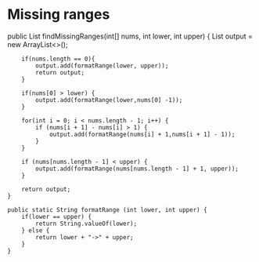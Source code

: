 # Missing ranges
public List<String> findMissingRanges(int[] nums, int lower, int upper) {
        List<String> output = new ArrayList<>();

        if(nums.length == 0){
            output.add(formatRange(lower, upper));
            return output;
        }
        
        if(nums[0] > lower) {
            output.add(formatRange(lower,nums[0] -1));
        }

        for(int i = 0; i < nums.length - 1; i++) {
            if (nums[i + 1] - nums[i] > 1) {
                output.add(formatRange(nums[i] + 1,nums[i + 1] - 1));
            }
        }

        if (nums[nums.length - 1] < upper) {
            output.add(formatRange(nums[nums.length - 1] + 1, upper));
        }

        return output;
    }

    public static String formatRange (int lower, int upper) {
        if(lower == upper) {
            return String.valueOf(lower);
        } else {
            return lower + "->" + upper;
        }
    }
